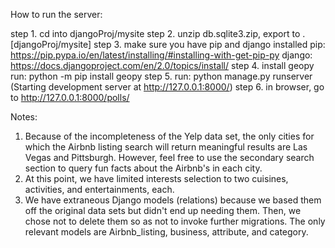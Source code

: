 <!-- dbproject2017 -->

How to run the server: 

  step 1. cd into djangoProj/mysite
  step 2. unzip db.sqlite3.zip, export to . [djangoProj/mysite]
  step 3. make sure you have pip and django installed
    pip: https://pip.pypa.io/en/latest/installing/#installing-with-get-pip-py
    django: https://docs.djangoproject.com/en/2.0/topics/install/
  step 4. install geopy
    run: python -m pip install geopy
  step 5. run: python manage.py runserver
    (Starting development server at http://127.0.0.1:8000/)
  step 6. in browser, go to http://127.0.0.1:8000/polls/

Notes:
  1. Because of the incompleteness of the Yelp data set, the only cities for which the Airbnb listing search will return meaningful results are Las Vegas and Pittsburgh.  However, feel free to use the secondary search section to query fun facts about the Airbnb's in each city.
  2. At this point, we have limited interests selection to two cuisines, activities, and entertainments, each.
  3. We have extraneous Django models (relations) because we based them off the original data sets but didn't end up needing them.  Then, we chose not to delete them so as not to invoke further migrations.  The only relevant models are Airbnb_listing, business, attribute, and category.
  
